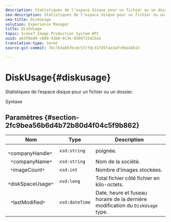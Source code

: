 ```yaml
---
description: Statistiques de l’espace disque pour un fichier ou un dossier.
seo-description: Statistiques de l’espace disque pour un fichier ou un dossier.
seo-title: DiskUsage
solution: Experience Manager
title: DiskUsage
topic: Scene7 Image Production System API
uuid: a63f0ed0-c689-43b0-9c3e-9500715d15a5
translation-type: tm+mt
source-git-commit: 7bc7b3a86fbcdc57cfdc31745fae3afc06e44b15

---
```



# DiskUsage{#diskusage}

Statistiques de l’espace disque pour un fichier ou un dossier.

Syntaxe

## Paramètres {#section-2fc9bea56b6d4b72b80d4f04c5f9b862}

| Nom | Type | Description |
|---|---|---|
| ` *`companyHandle`*` | `xsd:string` |  poignée. |
| ` *`companyName`*` | `xsd:string` | Nom de la société. |
| ` *`imageCount`*` | `xsd:int` | Nombre d’images stockées. |
| ` *`diskSpaceUsage`*` | `xsd:long` | Total fichier côté fichier en kilo-octets. |
| ` *`lastModified`*` | `xsd:dateTime` | Date, heure et fuseau horaire de la dernière modification du `DiskUsage` type. |

